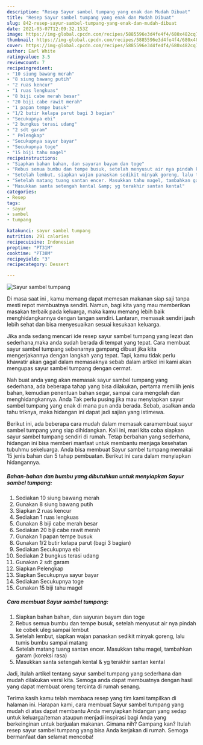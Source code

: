```yaml
---
description: "Resep Sayur sambel tumpang yang enak dan Mudah Dibuat"
title: "Resep Sayur sambel tumpang yang enak dan Mudah Dibuat"
slug: 842-resep-sayur-sambel-tumpang-yang-enak-dan-mudah-dibuat
date: 2021-05-07T12:09:32.153Z
image: https://img-global.cpcdn.com/recipes/5885596e3d4fe4f4/680x482cq70/sayur-sambel-tumpang-foto-resep-utama.jpg
thumbnail: https://img-global.cpcdn.com/recipes/5885596e3d4fe4f4/680x482cq70/sayur-sambel-tumpang-foto-resep-utama.jpg
cover: https://img-global.cpcdn.com/recipes/5885596e3d4fe4f4/680x482cq70/sayur-sambel-tumpang-foto-resep-utama.jpg
author: Earl White
ratingvalue: 3.5
reviewcount: 7
recipeingredient:
- "10 siung bawang merah"
- "8 siung bawang putih"
- "2 ruas kencur"
- "1 ruas lengkuas"
- "8 biji cabe merah besar"
- "20 biji cabe rawit merah"
- "1 papan tempe busuk"
- "1/2 butir kelapa parut bagi 3 bagian"
- "Secukupnya ebi"
- "2 bungkus terasi udang"
- "2 sdt garam"
- " Pelengkap"
- "Secukupnya sayur bayar"
- "Secukupnya toge"
- "15 biji tahu magel"
recipeinstructions:
- "Siapkan bahan bahan, dan sayuran bayam dan toge"
- "Rebus semua bumbu dan tempe busuk, setelah menyusut air nya pindah ke cobek uleg sampai lembut"
- "Setelah lembut, siapkan wajan panaskan sedikit minyak goreng, lalu tumis bumbu sampai matang"
- "Setelah matang tuang santan encer. Masukkan tahu magel, tambahkan garam (koreksi rasa)"
- "Masukkan santa setengah kental &amp; yg terakhir santan kental"
categories:
- Resep
tags:
- sayur
- sambel
- tumpang

katakunci: sayur sambel tumpang 
nutrition: 291 calories
recipecuisine: Indonesian
preptime: "PT31M"
cooktime: "PT38M"
recipeyield: "3"
recipecategory: Dessert

---
```



![Sayur sambel tumpang](https://img-global.cpcdn.com/recipes/5885596e3d4fe4f4/680x482cq70/sayur-sambel-tumpang-foto-resep-utama.jpg)

Di masa  saat ini , kamu memang dapat memesan makanan siap saji tanpa mesti repot membuatnya sendiri. Namun, bagi kita yang mau memberikan masakan terbaik pada keluarga, maka kamu memang lebih baik menghidangkannya dengan tangan sendiri. Lantaran, memasak sendiri jauh lebih sehat dan bisa menyesuaikan sesuai kesukaan keluarga.

Jika anda sedang mencari ide resep sayur sambel tumpang yang lezat dan sederhana,maka anda sudah berada di tempat yang tepat. Cara membuat sayur sambel tumpang  sebenarnya gampang dibuat jika kita mengerjakannya dengan langkah yang tepat. Tapi, kamu tidak perlu khawatir akan gagal dalam memasaknya 
sebab dalam artikel ini kami akan mengupas sayur sambel tumpang dengan cermat.  



Nah buat anda yang akan memasak sayur sambel tumpang yang sederhana, ada beberapa tahap yang bisa dilakukan, pertama memilih jenis bahan, kemudian penentuan bahan segar, sampai cara mengolah dan menghidangkannya. Anda Tak perlu pusing jika mau menyiapkan sayur sambel tumpang yang enak di mana pun anda berada. Sebab, asalkan anda  tahu triknya, maka hidangan ini dapat jadi sajian yang istimewa.

Berikut ini, ada beberapa cara mudah dalam memasak caramembuat sayur sambel tumpang yang siap dihidangkan. Kali ini, mari kita coba siapkan sayur sambel tumpang sendiri di rumah. Tetap berbahan yang sederhana, hidangan ini bisa memberi manfaat untuk membantu menjaga kesehatan tubuhmu sekeluarga. Anda bisa membuat Sayur sambel tumpang memakai 15 jenis bahan dan 5 tahap pembuatan. Berikut ini cara dalam menyiapkan hidangannya.

<!--inarticleads1-->

##### Bahan-bahan dan bumbu yang dibutuhkan untuk menyiapkan Sayur sambel tumpang:

1. Sediakan 10 siung bawang merah
1. Gunakan 8 siung bawang putih
1. Siapkan 2 ruas kencur
1. Sediakan 1 ruas lengkuas
1. Gunakan 8 biji cabe merah besar
1. Sediakan 20 biji cabe rawit merah
1. Gunakan 1 papan tempe busuk
1. Gunakan 1/2 butir kelapa parut (bagi 3 bagian)
1. Sediakan Secukupnya ebi
1. Sediakan 2 bungkus terasi udang
1. Gunakan 2 sdt garam
1. Siapkan  Pelengkap
1. Siapkan Secukupnya sayur bayar
1. Sediakan Secukupnya toge
1. Gunakan 15 biji tahu magel




<!--inarticleads2-->

##### Cara membuat Sayur sambel tumpang:

1. Siapkan bahan bahan, dan sayuran bayam dan toge
1. Rebus semua bumbu dan tempe busuk, setelah menyusut air nya pindah ke cobek uleg sampai lembut
1. Setelah lembut, siapkan wajan panaskan sedikit minyak goreng, lalu tumis bumbu sampai matang
1. Setelah matang tuang santan encer. Masukkan tahu magel, tambahkan garam (koreksi rasa)
1. Masukkan santa setengah kental &amp; yg terakhir santan kental




Jadi, itulah artikel tentang  sayur sambel tumpang  yang sederhana dan mudah dilakukan versi kita. Semoga anda dapat membuatnya dengan hasil yang dapat membuat oreng tercinta di rumah senang. 

Terima kasih kamu telah membaca resep yang tim kami tampilkan di halaman ini. Harapan kami, cara membuat  Sayur sambel tumpang yang mudah di atas dapat membantu Anda menyiapkan hidangan yang sedap untuk keluarga/teman ataupun menjadi inspirasi bagi Anda yang berkeinginan untuk berjualan makanan. Gimana nih? Gampang kan? Itulah resep sayur sambel tumpang yang bisa Anda kerjakan di rumah. Semoga bermanfaat dan selamat mencoba!


